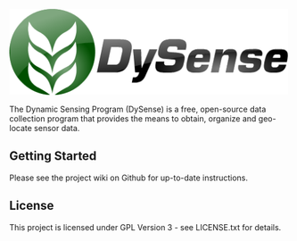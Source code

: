 ![DySense](dysense/resources/horizontal_logo.png?raw=true "DySense Logo")

The Dynamic Sensing Program (DySense) is a free, open-source data collection program that provides the means to obtain, organize and geo-locate sensor data.

## Getting Started

Please see the project wiki on Github for up-to-date instructions.

## License

This project is licensed under GPL Version 3 - see LICENSE.txt for details.

